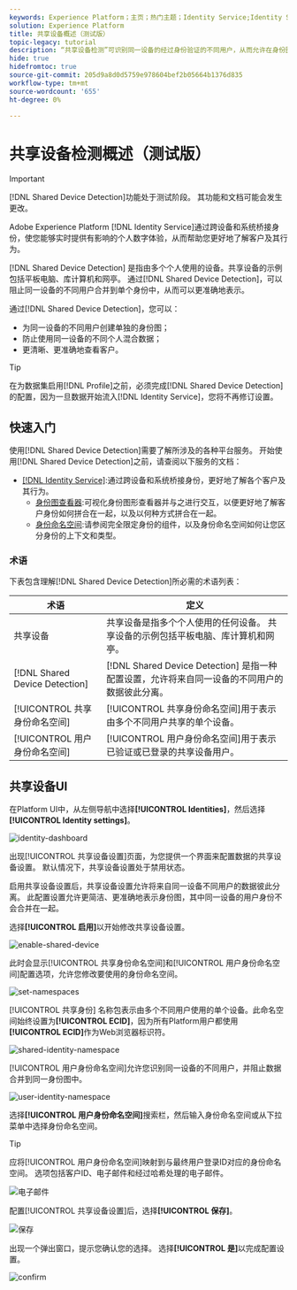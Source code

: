 ```yaml
---
keywords: Experience Platform；主页；热门主题；Identity Service;Identity Service；共享设备；共享设备
solution: Experience Platform
title: 共享设备概述（测试版）
topic-legacy: tutorial
description: “共享设备检测”可识别同一设备的经过身份验证的不同用户，从而允许在身份图中更准确地表示客户数据
hide: true
hidefromtoc: true
source-git-commit: 205d9a8d0d5759e978604bef2b05664b1376d835
workflow-type: tm+mt
source-wordcount: '655'
ht-degree: 0%

---
```


# 共享设备检测概述（测试版）

>[!IMPORTANT]
>
>[!DNL Shared Device Detection]功能处于测试阶段。 其功能和文档可能会发生更改。

Adobe Experience Platform [!DNL Identity Service]通过跨设备和系统桥接身份，使您能够实时提供有影响的个人数字体验，从而帮助您更好地了解客户及其行为。

[!DNL Shared Device Detection] 是指由多个个人使用的设备。共享设备的示例包括平板电脑、库计算机和网亭。 通过[!DNL Shared Device Detection]，可以阻止同一设备的不同用户合并到单个身份中，从而可以更准确地表示。

通过[!DNL Shared Device Detection]，您可以：

* 为同一设备的不同用户创建单独的身份图；
* 防止使用同一设备的不同个人混合数据；
* 更清晰、更准确地查看客户。

>[!TIP]
>
>在为数据集启用[!DNL Profile]之前，必须完成[!DNL Shared Device Detection]的配置，因为一旦数据开始流入[!DNL Identity Service]，您将不再修订设置。

## 快速入门

使用[!DNL Shared Device Detection]需要了解所涉及的各种平台服务。 开始使用[!DNL Shared Device Detection]之前，请查阅以下服务的文档：

* [[!DNL Identity Service]](../home.md):通过跨设备和系统桥接身份，更好地了解各个客户及其行为。
   * [身份图查看器](./identity-graph-viewer.md):可视化身份图形查看器并与之进行交互，以便更好地了解客户身份如何拼合在一起，以及以何种方式拼合在一起。
   * [身份命名空间](../namespaces.md):请参阅完全限定身份的组件，以及身份命名空间如何让您区分身份的上下文和类型。

### 术语

下表包含理解[!DNL Shared Device Detection]所必需的术语列表：

| 术语 | 定义 |
| --- | --- |
| 共享设备 | 共享设备是指多个个人使用的任何设备。 共享设备的示例包括平板电脑、库计算机和网亭。 |
| [!DNL Shared Device Detection] | [!DNL Shared Device Detection] 是指一种配置设置，允许将来自同一设备的不同用户的数据彼此分离。 |
| [!UICONTROL 共享身份命名空间] | [!UICONTROL 共享身份命名空间]用于表示由多个不同用户共享的单个设备。 |
| [!UICONTROL 用户身份命名空间] | [!UICONTROL 用户身份命名空间]用于表示已验证或已登录的共享设备用户。 |

## 共享设备UI

在Platform UI中，从左侧导航中选择&#x200B;**[!UICONTROL Identities]**，然后选择&#x200B;**[!UICONTROL Identity settings]**。

![identity-dashboard](../images/shared-device/identity-dashboard.png)

出现[!UICONTROL 共享设备设置]页面，为您提供一个界面来配置数据的共享设备设置。 默认情况下，共享设备设置处于禁用状态。

启用共享设备设置后，共享设备设置允许将来自同一设备不同用户的数据彼此分离。 此配置设置允许更简洁、更准确地表示身份图，其中同一设备的用户身份不会合并在一起。

选择&#x200B;**[!UICONTROL 启用]**&#x200B;以开始修改共享设备设置。

![enable-shared-device](../images/shared-device/enable-shared-device.png)

此时会显示[!UICONTROL 共享身份命名空间]和[!UICONTROL 用户身份命名空间]配置选项，允许您修改要使用的身份命名空间。

![set-namespaces](../images/shared-device/set-namespaces.png)

[!UICONTROL 共享身份] 名称包表示由多个不同用户使用的单个设备。此命名空间始终设置为&#x200B;**[!UICONTROL ECID]**，因为所有Platform用户都使用&#x200B;**[!UICONTROL ECID]**&#x200B;作为Web浏览器标识符。

![shared-identity-namespace](../images/shared-device/shared-identity-namespace.png)

[!UICONTROL 用户身份命名空间]允许您识别同一设备的不同用户，并阻止数据合并到同一身份图中。

![user-identity-namespace](../images/shared-device/user-identity-namespace.png)

选择&#x200B;**[!UICONTROL 用户身份命名空间]**&#x200B;搜索栏，然后输入身份命名空间或从下拉菜单中选择身份命名空间。

>[!TIP]
>
>应将[!UICONTROL 用户身份命名空间]映射到与最终用户登录ID对应的身份命名空间。 选项包括客户ID、电子邮件和经过哈希处理的电子邮件。

![电子邮件](../images/shared-device/emails.png)

配置[!UICONTROL 共享设备设置]后，选择&#x200B;**[!UICONTROL 保存]**。

![保存](../images/shared-device/save.png)

出现一个弹出窗口，提示您确认您的选择。 选择&#x200B;**[!UICONTROL 是]**&#x200B;以完成配置设置。

![confirm](../images/shared-device/confirm.png)
